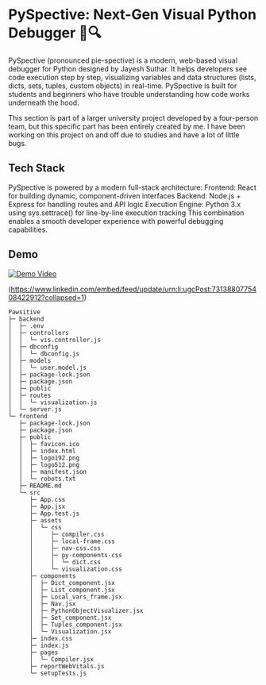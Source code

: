# PySpective: Next-Gen Visual Python Debugger 🐍🔍
PySpective (pronounced pie-spective) is a modern, web-based visual debugger for Python designed by Jayesh Suthar. It helps developers see code execution step by step, visualizing variables and data structures (lists, dicts, sets, tuples, custom objects) in real-time. PySpective is built for students and beginners who have trouble understanding how code works underneath the hood.

This section is part of a larger university project developed by a four-person team, but this specific part has been entirely created by me. I have been working on this project on and off due to studies and have a lot of little bugs.

## Tech Stack
PySpective is powered by a modern full-stack architecture:
Frontend: React for building dynamic, component-driven interfaces
Backend: Node.js + Express for handling routes and API logic
Execution Engine: Python 3.x using sys.settrace() for line-by-line execution tracking
This combination enables a smooth developer experience with powerful debugging capabilities.

## Demo

<!-- If you commit `demo.mp4` into your repo’s `assets` folder -->
[![Demo Video](.frontend/assets/demo-thumbnail.png)](https://www.linkedin.com/posts/jayesh-suthar-07a1322b5_python-debugger-visualdebugger-activity-7313880885492097024--qed?utm_source=share&utm_medium=member_desktop&rcm=ACoAAEuo3N4BqmQEjrw4C3BoDk7O6MMicA6Wgvc)

(https://www.linkedin.com/embed/feed/update/urn:li:ugcPost:7313880775408422912?collapsed=1)

```
Pawsitive
├─ backend
│  ├─ .env
│  ├─ controllers
│  │  └─ vis.controller.js
│  ├─ dbconfig
│  │  └─ dbconfig.js
│  ├─ models
│  │  └─ user.model.js
│  ├─ package-lock.json
│  ├─ package.json
│  ├─ public
│  ├─ routes
│  │  └─ visualization.js
│  └─ server.js
└─ frontend
   ├─ package-lock.json
   ├─ package.json
   ├─ public
   │  ├─ favicon.ico
   │  ├─ index.html
   │  ├─ logo192.png
   │  ├─ logo512.png
   │  ├─ manifest.json
   │  └─ robots.txt
   ├─ README.md
   └─ src
      ├─ App.css
      ├─ App.jsx
      ├─ App.test.js
      ├─ assets
      │  └─ css
      │     ├─ compiler.css
      │     ├─ local-frame.css
      │     ├─ nav-css.css
      │     ├─ py-components-css
      │     │  └─ dict.css
      │     └─ visualization.css
      ├─ components
      │  ├─ Dict_component.jsx
      │  ├─ List_component.jsx
      │  ├─ Local_vars_frame.jsx
      │  ├─ Nav.jsx
      │  ├─ PythonObjectVisualizer.jsx
      │  ├─ Set_component.jsx
      │  ├─ Tuples_component.jsx
      │  └─ Visualization.jsx
      ├─ index.css
      ├─ index.js
      ├─ pages
      │  └─ Compiler.jsx
      ├─ reportWebVitals.js
      └─ setupTests.js

```
